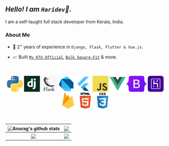 ## *Hello! I am `Haridev`👋.*
I am a self-taught full stack developer from Kerala, India.

### **About Me**

- 💪 2<sup>+</sup> years of experience in `Django, Flask, Flutter & Vue.js`.

- 📈 Built [`My KTU Official`](https://play.google.com/store/apps/details?id=com.hddevs.ktu_app), [`Bulk Square-Fit`](https://bulk-squarefit.herokuapp.com/) & more.

<br>

<p align="center">
    <img height="50" src="./assets/python.png" alt="Python"/>
    <img height="50" src="./assets/django.svg" alt="Django"/>
    <img height="50" src="./assets/flask.png" alt="Flask"/>
    <img height="50" src="./assets/dart.png" alt="Dart"/>
    <img height="50" src="./assets/flutter.png" alt="Flutter"/>
    <img height="50" src="./assets/javascript.png" alt="JavaScript"/>
    <img height="50" src="./assets/vue.png" alt="Vue"/>
    <img height="50" src="./assets/bootstrap.svg" alt="Bootstrap"/>
    <img height="50" src="./assets/heroku.svg" alt="Heroku"/>
    <img height="50" src="./assets/firebase.png" alt="Firebase"/>
    <img height="50" src="./assets/html.png" alt="HTML"/>
    <img height="50" src="./assets/css.png" alt="CSS"/>
</p>

<br/>

| <img align="center" src="https://github-readme-stats.vercel.app/api?username=gharidev&show_icons=true&include_all_commits=true&theme=radical&hide_border=true&count_private=true" alt="Anurag's github stats" /> | <img align="center" src="https://github-readme-stats.vercel.app/api/top-langs/?username=gharidev&layout=compact&theme=radical&hide_border=true&count_private=true" /> |
|    :-----:    |    :-----:    |
| <img align="center" src="https://github-readme-stats.vercel.app/api/pin/?username=gharidev&repo=quik-messenger&theme=radical" /> | <img align="center" src="https://github-readme-stats.vercel.app/api/pin/?username=gharidev&repo=bulk-squarefit&theme=radical" /> |
<!--
**gharidev/gharidev** is a ✨ _special_ ✨ repository because its `README.md` (this file) appears on your GitHub profile.

Here are some ideas to get you started:

- 🔭 I’m currently working on ...
- 🌱 I’m currently learning ...
- 👯 I’m looking to collaborate on ...
- 🤔 I’m looking for help with ...
- 💬 Ask me about ...
- 📫 How to reach me: ...
- 😄 Pronouns: ...
- ⚡ Fun fact: ...
-->

